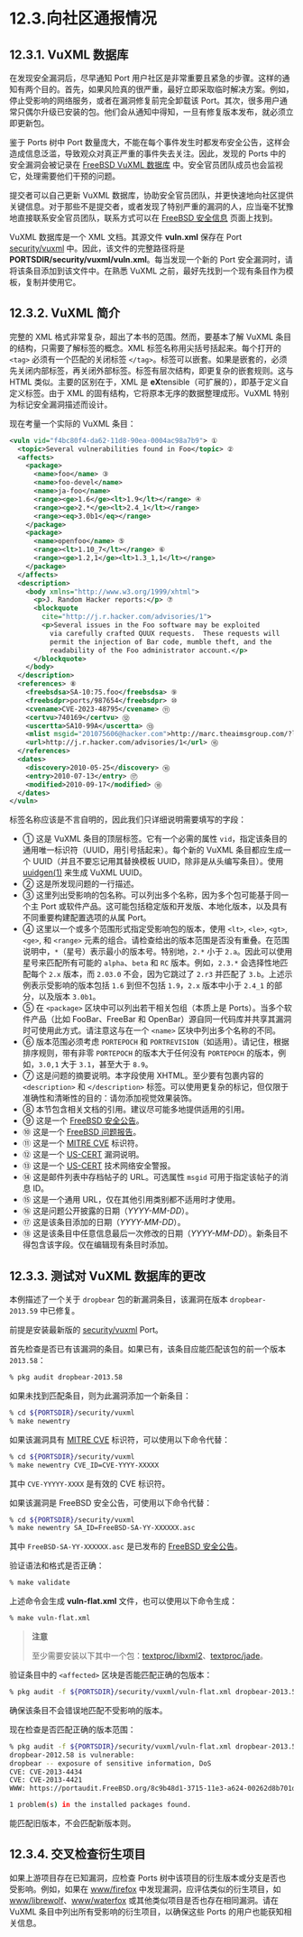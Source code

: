 # 12.3.向社区通报情况

## 12.3.1. VuXML 数据库

在发现安全漏洞后，尽早通知 Port 用户社区是非常重要且紧急的步骤。这样的通知有两个目的。首先，如果风险真的很严重，最好立即采取临时解决方案。例如，停止受影响的网络服务，或者在漏洞修复前完全卸载该 Port。其次，很多用户通常只偶尔升级已安装的包。他们会从通知中得知，一旦有修复版本发布，就必须立即更新包。

鉴于 Ports 树中 Port 数量庞大，不能在每个事件发生时都发布安全公告，这样会造成信息泛滥，导致观众对真正严重的事件失去关注。因此，发现的 Ports 中的安全漏洞会被记录在 [FreeBSD VuXML 数据库](https://vuxml.freebsd.org/) 中。安全官员团队成员也会监视它，处理需要他们干预的问题。

提交者可以自己更新 VuXML 数据库，协助安全官员团队，并更快速地向社区提供关键信息。对于那些不是提交者，或者发现了特别严重的漏洞的人，应当毫不犹豫地直接联系安全官员团队，联系方式可以在 [FreeBSD 安全信息](https://www.freebsd.org/security/#how) 页面上找到。

VuXML 数据库是一个 XML 文档。其源文件 **vuln.xml** 保存在 Port [security/vuxml](https://cgit.freebsd.org/ports/tree/security/vuxml/) 中。因此，该文件的完整路径将是 **PORTSDIR/security/vuxml/vuln.xml**。每当发现一个新的 Port 安全漏洞时，请将该条目添加到该文件中。在熟悉 VuXML 之前，最好先找到一个现有条目作为模板，复制并使用它。

## 12.3.2. VuXML 简介

完整的 XML 格式非常复杂，超出了本书的范围。然而，要基本了解 VuXML 条目的结构，只需要了解标签的概念。XML 标签名称用尖括号括起来。每个打开的 `<tag>` 必须有一个匹配的关闭标签 `</tag>`。标签可以嵌套。如果是嵌套的，必须先关闭内部标签，再关闭外部标签。标签有层次结构，即更复杂的嵌套规则。这与 HTML 类似。主要的区别在于，XML 是 **eX**tensible（可扩展的），即基于定义自定义标签。由于 XML 的固有结构，它将原本无序的数据整理成形。VuXML 特别为标记安全漏洞描述而设计。

现在考量一个实际的 VuXML 条目：

```xml
<vuln vid="f4bc80f4-da62-11d8-90ea-0004ac98a7b9"> ①
  <topic>Several vulnerabilities found in Foo</topic> ②
  <affects>
    <package>
      <name>foo</name> ③
      <name>foo-devel</name>
      <name>ja-foo</name>
      <range><ge>1.6</ge><lt>1.9</lt></range> ④
      <range><ge>2.*</ge><lt>2.4_1</lt></range>
      <range><eq>3.0b1</eq></range>
    </package>
    <package>
      <name>openfoo</name> ⑤
      <range><lt>1.10_7</lt></range> ⑥
      <range><ge>1.2,1</ge><lt>1.3_1,1</lt></range>
    </package>
  </affects>
  <description>
    <body xmlns="http://www.w3.org/1999/xhtml">
      <p>J. Random Hacker reports:</p> ⑦
      <blockquote
        cite="http://j.r.hacker.com/advisories/1">
        <p>Several issues in the Foo software may be exploited
          via carefully crafted QUUX requests.  These requests will
          permit the injection of Bar code, mumble theft, and the
          readability of the Foo administrator account.</p>
      </blockquote>
    </body>
  </description>
  <references> ⑧
    <freebsdsa>SA-10:75.foo</freebsdsa> ⑨
    <freebsdpr>ports/987654</freebsdpr> ⑩
    <cvename>CVE-2023-48795</cvename> ⑪
    <certvu>740169</certvu> ⑫
    <uscertta>SA10-99A</uscertta> ⑬
    <mlist msgid="201075606@hacker.com">http://marc.theaimsgroup.com/?l=bugtraq&amp;m=203886607825605</mlist> ⑭
    <url>http://j.r.hacker.com/advisories/1</url> ⑮
  </references>
  <dates>
    <discovery>2010-05-25</discovery> ⑯
    <entry>2010-07-13</entry> ⑰
    <modified>2010-09-17</modified> ⑱
  </dates>
</vuln>
```

标签名称应该是不言自明的，因此我们只详细说明需要填写的字段：

- ① 这是 VuXML 条目的顶层标签。它有一个必需的属性 `vid`，指定该条目的通用唯一标识符（UUID，用引号括起来）。每个新的 VuXML 条目都应生成一个 UUID（并且不要忘记用其替换模板 UUID，除非是从头编写条目）。使用 [uuidgen(1)](https://man.freebsd.org/cgi/man.cgi?query=uuidgen&sektion=1&format=html) 来生成 VuXML UUID。
- ② 这是所发现问题的一行描述。
- ③ 这里列出受影响的包名称。可以列出多个名称，因为多个包可能基于同一个主 Port 或软件产品。这可能包括稳定版和开发版、本地化版本，以及具有不同重要构建配置选项的从属 Port。
- ④ 这里以一个或多个范围形式指定受影响包的版本，使用 `<lt>`, `<le>`, `<gt>`, `<ge>`, 和 `<range>` 元素的组合。请检查给出的版本范围是否没有重叠。在范围说明中，`*`（星号）表示最小的版本号。特别地，`2.*` 小于 `2.a`。因此可以使用星号来匹配所有可能的 `alpha`、`beta` 和 `RC` 版本。例如，`2.3.*` 会选择性地匹配每个 `2.x` 版本，而 `2.03.0` 不会，因为它跳过了 `2.r3` 并匹配了 `3.b`。上述示例表示受影响的版本包括 `1.6` 到但不包括 `1.9`，`2.x` 版本中小于 `2.4_1` 的部分，以及版本 `3.0b1`。
- ⑤ 在 `<package>` 区块中可以列出若干相关包组（本质上是 Ports）。当多个软件产品（比如 FooBar、FreeBar 和 OpenBar）源自同一代码库并共享其漏洞时可使用此方式。请注意这与在一个 `<name>` 区块中列出多个名称的不同。
- ⑥ 版本范围必须考虑 `PORTEPOCH` 和 `PORTREVISION`（如适用）。请记住，根据排序规则，带有非零 `PORTEPOCH` 的版本大于任何没有 `PORTEPOCH` 的版本，例如，`3.0,1` 大于 `3.1`，甚至大于 `8.9`。
- ⑦ 这是问题的摘要说明。本字段使用 XHTML。至少要有包裹内容的 `<description>` 和 `</description>` 标签。可以使用更复杂的标记，但仅限于准确性和清晰性的目的：请勿添加视觉效果装饰。
- ⑧ 本节包含相关文档的引用。建议尽可能多地提供适用的引用。
- ⑨ 这是一个 [FreeBSD 安全公告](https://www.freebsd.org/security/#adv)。
- ⑩ 这是一个 [FreeBSD 问题报告](https://www.freebsd.org/support/)。
- ⑪ 这是一个 [MITRE CVE](https://cve.mitre.org/) 标识符。
- ⑫ 这是一个 [US-CERT](https://www.kb.cert.org/vuls/) 漏洞说明。
- ⑬ 这是一个 [US-CERT](https://www.cisa.gov/news-events/cybersecurity-advisories) 技术网络安全警报。
- ⑭ 这是邮件列表中存档帖子的 URL。可选属性 `msgid` 可用于指定该帖子的消息 ID。
- ⑮ 这是一个通用 URL，仅在其他引用类别都不适用时才使用。
- ⑯ 这是问题公开披露的日期（*YYYY-MM-DD*）。
- ⑰ 这是该条目添加的日期（*YYYY-MM-DD*）。
- ⑱ 这是该条目中任意信息最后一次修改的日期（*YYYY-MM-DD*）。新条目不得包含该字段。仅在编辑现有条目时添加。

## 12.3.3. 测试对 VuXML 数据库的更改

本例描述了一个关于 `dropbear` 包的新漏洞条目，该漏洞在版本 `dropbear-2013.59` 中已修复。

前提是安装最新版的 [security/vuxml](https://cgit.freebsd.org/ports/tree/security/vuxml/) Port。

首先检查是否已有该漏洞的条目。如果已有，该条目应能匹配该包的前一个版本 `2013.58`：

```sh
% pkg audit dropbear-2013.58
```

如果未找到匹配条目，则为此漏洞添加一个新条目：

```sh
% cd ${PORTSDIR}/security/vuxml
% make newentry
```

如果该漏洞具有 [MITRE CVE](https://cve.mitre.org/) 标识符，可以使用以下命令代替：

```sh
% cd ${PORTSDIR}/security/vuxml
% make newentry CVE_ID=CVE-YYYY-XXXXX
```

其中 `CVE-YYYYY-XXXX` 是有效的 CVE 标识符。

如果该漏洞是 FreeBSD 安全公告，可使用以下命令代替：

```sh
% cd ${PORTSDIR}/security/vuxml
% make newentry SA_ID=FreeBSD-SA-YY-XXXXXX.asc
```

其中 `FreeBSD-SA-YY-XXXXXX.asc` 是已发布的 [FreeBSD 安全公告](https://www.freebsd.org/security/advisories/)。

验证语法和格式是否正确：

```sh
% make validate
```

上述命令会生成 **vuln-flat.xml** 文件，也可以使用以下命令生成：

```sh
% make vuln-flat.xml
```

>**注意**
>
>至少需要安装以下其中一个包：[textproc/libxml2](https://cgit.freebsd.org/ports/tree/textproc/libxml2/)、[textproc/jade](https://cgit.freebsd.org/ports/tree/textproc/jade/)。


验证条目中的 `<affected>` 区块是否能匹配正确的包版本：

```sh
% pkg audit -f ${PORTSDIR}/security/vuxml/vuln-flat.xml dropbear-2013.58
```

确保该条目不会错误地匹配不受影响的版本。

现在检查是否匹配正确的版本范围：

```sh
% pkg audit -f ${PORTSDIR}/security/vuxml/vuln-flat.xml dropbear-2013.58 dropbear-2013.59
dropbear-2012.58 is vulnerable:
dropbear -- exposure of sensitive information, DoS
CVE: CVE-2013-4434  
CVE: CVE-2013-4421  
WWW: https://portaudit.FreeBSD.org/8c9b48d1-3715-11e3-a624-00262d8b701d.html

1 problem(s) in the installed packages found.
```

能匹配旧版本，不会匹配新版本则。


## 12.3.4. 交叉检查衍生项目

如果上游项目存在已知漏洞，应检查 Ports 树中该项目的衍生版本或分支是否也受影响。例如，如果在 [www/firefox](https://cgit.freebsd.org/ports/tree/www/firefox/) 中发现漏洞，应评估类似的衍生项目，如 [www/librewolf](https://cgit.freebsd.org/ports/tree/www/librewolf/)、[www/waterfox](https://cgit.freebsd.org/ports/tree/www/waterfox/) 或其他类似项目是否也存在相同漏洞。请在 VuXML 条目中列出所有受影响的衍生项目，以确保这些 Ports 的用户也能获知相关信息。

